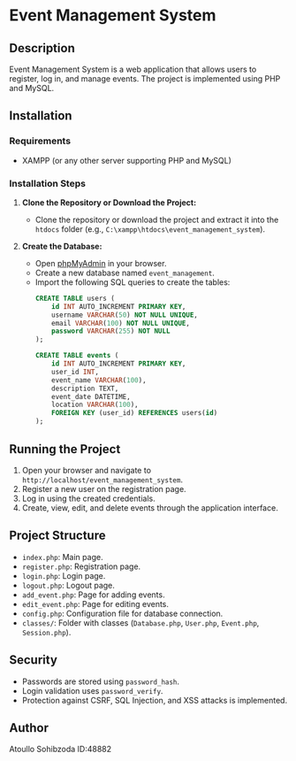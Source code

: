# Event Management System

## Description
Event Management System is a web application that allows users to register, log in, and manage events. The project is implemented using PHP and MySQL.

## Installation

### Requirements
- XAMPP (or any other server supporting PHP and MySQL)

### Installation Steps
1. **Clone the Repository or Download the Project:**
   - Clone the repository or download the project and extract it into the `htdocs` folder (e.g., `C:\xampp\htdocs\event_management_system`).

2. **Create the Database:**
   - Open [phpMyAdmin](http://localhost/phpmyadmin) in your browser.
   - Create a new database named `event_management`.
   - Import the following SQL queries to create the tables:
     ```sql
     CREATE TABLE users (
         id INT AUTO_INCREMENT PRIMARY KEY,
         username VARCHAR(50) NOT NULL UNIQUE,
         email VARCHAR(100) NOT NULL UNIQUE,
         password VARCHAR(255) NOT NULL
     );

     CREATE TABLE events (
         id INT AUTO_INCREMENT PRIMARY KEY,
         user_id INT,
         event_name VARCHAR(100),
         description TEXT,
         event_date DATETIME,
         location VARCHAR(100),
         FOREIGN KEY (user_id) REFERENCES users(id)
     );
     ```

## Running the Project

1. Open your browser and navigate to `http://localhost/event_management_system`.
2. Register a new user on the registration page.
3. Log in using the created credentials.
4. Create, view, edit, and delete events through the application interface.

## Project Structure

- `index.php`: Main page.
- `register.php`: Registration page.
- `login.php`: Login page.
- `logout.php`: Logout page.
- `add_event.php`: Page for adding events.
- `edit_event.php`: Page for editing events.
- `config.php`: Configuration file for database connection.
- `classes/`: Folder with classes (`Database.php`, `User.php`, `Event.php`, `Session.php`).

## Security

- Passwords are stored using `password_hash`.
- Login validation uses `password_verify`.
- Protection against CSRF, SQL Injection, and XSS attacks is implemented.

## Author

Atoullo Sohibzoda ID:48882	

